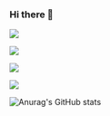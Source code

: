 ### Hi there 👋

<!--
**rivaldo/rivaldo** is a ✨ _special_ ✨ repository because its `README.md` (this file) appears on your GitHub profile.

Here are some ideas to get you started:

- 🔭 I’m currently working on ...
- 🌱 I’m currently learning ...
- 👯 I’m looking to collaborate on ...
- 🤔 I’m looking for help with ...
- 💬 Ask me about ...
- 📫 How to reach me: ...
- 😄 Pronouns: ...
- ⚡ Fun fact: ...
-->
![](http://github-profile-summary-cards.vercel.app/api/cards/profile-details?username=rivaldo&theme=github)

![](http://github-profile-summary-cards.vercel.app/api/cards/repos-per-language?username=rivaldo&theme=github)

![](http://github-profile-summary-cards.vercel.app/api/cards/stats?username=rivaldo&theme=github)

![](http://github-profile-summary-cards.vercel.app/api/cards/most-commit-language?username=rivaldo&theme=github)

![Anurag's GitHub stats](https://github-readme-stats.vercel.app/api?username=rivaldo&show_icons=true&theme=radical)
